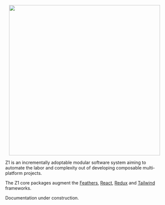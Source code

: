 <p align="center"><img align="center" style="width:480px;max-width:480px" width="480px" src="https://rawcdn.githack.com/SaucecodeOfficial/zero-one-core/3f742a6743988ca9c1a3019b0e1c08aa222725c3/logo.png"/></p>


Z1 is an incrementally adoptable modular software system aiming to automate the labor and complexity out of developing composable multi-platform projects.

The Z1 core packages augment the [Feathers](https://feathersjs.com/), [React](https://reactjs.org/), [Redux](https://redux.js.org/) and [Tailwind](https://tailwindcss.com/) frameworks.

Documentation under construction. 
